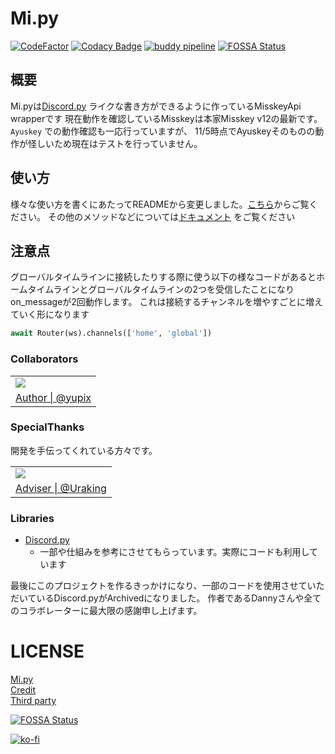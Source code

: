 # Mi.py

[![CodeFactor](https://www.codefactor.io/repository/github/yupix/mi.py/badge)](https://www.codefactor.io/repository/github/yupix/mi.py)
[![Codacy Badge](https://app.codacy.com/project/badge/Grade/f5acd9da804d4a11b031d36dbd398067)](https://www.codacy.com/gh/yupix/Mi.py/dashboard?utm_source=github.com&amp;utm_medium=referral&amp;utm_content=yupix/Mi.py&amp;utm_campaign=Badge_Grade)
[![buddy pipeline](https://app.buddy.works/yupi0982/mi-py/pipelines/pipeline/345007/badge.svg?token=b304dd68d3eeb7917d453a2d2102621123ae4f05e0b659dde59cad486e2984b3 "buddy pipeline")](https://app.buddy.works/yupi0982/mi-py/pipelines/pipeline/345007)
[![FOSSA Status](https://app.fossa.com/api/projects/git%2Bgithub.com%2Fyupix%2FMi.py.svg?type=shield)](https://app.fossa.com/projects/git%2Bgithub.com%2Fyupix%2FMi.py?ref=badge_shield)  

## 概要

Mi.pyは[Discord.py](https://github.com/Rapptz/discord.py)
ライクな書き方ができるように作っているMisskeyApi wrapperです 現在動作を確認しているMisskeyは本家Misskey v12の最新です。
`Ayuskey` での動作確認も一応行っていますが、 11/5時点でAyuskeyそのものの動作が怪しいため現在はテストを行っていません。

## 使い方

様々な使い方を書くにあたってREADMEから変更しました。[こちら](examples)からご覧ください。 その他のメソッドなどについては[ドキュメント](https://mipy.readthedocs.io/) をご覧ください

## 注意点

グローバルタイムラインに接続したりする際に使う以下の様なコードがあるとホームタイムラインとグローバルタイムラインの2つを受信したことになりon_messageが2回動作します。 これは接続するチャンネルを増やすごとに増えていく形になります

```python
await Router(ws).channels(['home', 'global'])
```

### Collaborators

<table>
    <tr>
        <td><img src="https://avatars.githubusercontent.com/u/50538210?s=120&v=4"></img></td>
    </tr>
    <tr>
        <td align="center"><a href="https://github.com/yupix">Author | @yupix</a></td>
    </tr>
</table>

### SpecialThanks

開発を手伝ってくれている方々です。

<table>
    <tr>
        <td><img src="https://avatars.githubusercontent.com/u/26793720?s=120&v=4"></img></td>
    </tr>
    <tr>
        <td align="center"><a href="https://github.com/Uraking-Github">Adviser | @Uraking</a></td>
    </tr>
</table>

### Libraries

- [Discord.py](https://github.com/Rapptz/discord.py)
    - 一部や仕組みを参考にさせてもらっています。実際にコードも利用しています 

最後にこのプロジェクトを作るきっかけになり、一部のコードを使用させていただいているDiscord.pyがArchivedになりました。 作者であるDannyさんや全てのコラボレーターに最大限の感謝申し上げます。

# LICENSE

[Mi.py](https://github.com/yupix/Mi.py/blob/master/LICENSE.md)  
[Credit](https://github.com/yupix/Mi.py/blob/master/COPYING.md)  
[Third party](https://github.com/yupix/Mi.py/blob/master/LICENSE/ThirdPartyLicense.md)

[![FOSSA Status](https://app.fossa.com/api/projects/git%2Bgithub.com%2Fyupix%2FMi.py.svg?type=large)](https://app.fossa.com/projects/git%2Bgithub.com%2Fyupix%2FMi.py?ref=badge_large)

[![ko-fi](https://ko-fi.com/img/githubbutton_sm.svg)](https://ko-fi.com/F2F36AA7M)
